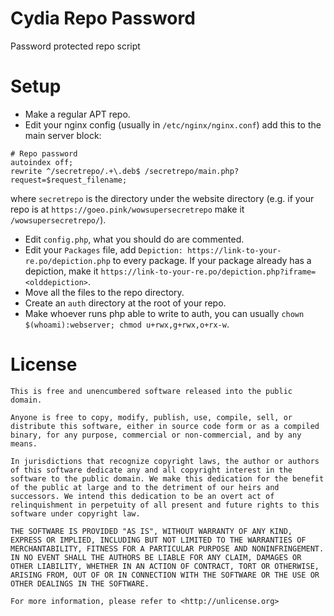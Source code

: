 # Cydia Repo Password

Password protected repo script

# Setup

* Make a regular APT repo.
* Edit your nginx config (usually in `/etc/nginx/nginx.conf`) add this to the main server block:
```
# Repo password
autoindex off;
rewrite ^/secretrepo/.+\.deb$ /secretrepo/main.php?request=$request_filename;
```

where `secretrepo` is the directory under the website directory (e.g. if your repo is at `https://goeo.pink/wowsupersecretrepo` make it `/wowsupersecretrepo/`).

* Edit `config.php`, what you should do are commented.
* Edit your `Packages` file, add `Depiction: https://link-to-your-re.po/depiction.php` to every package. If your package already has a depiction, make it `https://link-to-your-re.po/depiction.php?iframe=<olddepiction>`.
* Move all the files to the repo directory.
* Create an `auth` directory at the root of your repo.
* Make whoever runs php able to write to auth, you can usually 
`chown $(whoami):webserver; chmod u+rwx,g+rwx,o+rx-w`.

# License
```
This is free and unencumbered software released into the public domain.

Anyone is free to copy, modify, publish, use, compile, sell, or
distribute this software, either in source code form or as a compiled
binary, for any purpose, commercial or non-commercial, and by any
means.

In jurisdictions that recognize copyright laws, the author or authors
of this software dedicate any and all copyright interest in the
software to the public domain. We make this dedication for the benefit
of the public at large and to the detriment of our heirs and
successors. We intend this dedication to be an overt act of
relinquishment in perpetuity of all present and future rights to this
software under copyright law.

THE SOFTWARE IS PROVIDED "AS IS", WITHOUT WARRANTY OF ANY KIND,
EXPRESS OR IMPLIED, INCLUDING BUT NOT LIMITED TO THE WARRANTIES OF
MERCHANTABILITY, FITNESS FOR A PARTICULAR PURPOSE AND NONINFRINGEMENT.
IN NO EVENT SHALL THE AUTHORS BE LIABLE FOR ANY CLAIM, DAMAGES OR
OTHER LIABILITY, WHETHER IN AN ACTION OF CONTRACT, TORT OR OTHERWISE,
ARISING FROM, OUT OF OR IN CONNECTION WITH THE SOFTWARE OR THE USE OR
OTHER DEALINGS IN THE SOFTWARE.

For more information, please refer to <http://unlicense.org>
```
